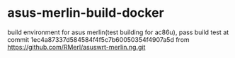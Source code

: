 # asus-merlin-build-docker
build environment for asus merlin(test building for ac86u), pass build test at commit 1ec4a87337d584584f4f5c7b60050354f4907a5d from 
 https://github.com/RMerl/asuswrt-merlin.ng.git 

